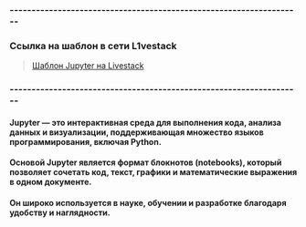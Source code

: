 ### -------------------------------------------------------------------
### Ссылка на шаблон в сети L1vestack
> [Шаблон Jupyter на Livestack](https://console.l1vestack.ru/template/jupyter)

### -------------------------------------------------------------------

#### Jupyter — это интерактивная среда для выполнения кода, анализа данных и визуализации, поддерживающая множество языков программирования, включая Python.
#### Основой Jupyter является формат блокнотов (notebooks), который позволяет сочетать код, текст, графики и математические выражения в одном документе.
#### Он широко используется в науке, обучении и разработке благодаря удобству и наглядности.